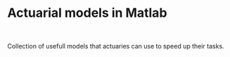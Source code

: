# Actuarial models in Matlab
</br>

Collection of usefull models that actuaries can use to speed up their tasks. 

